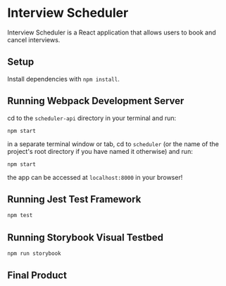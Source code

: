 # Interview Scheduler
Interview Scheduler is a React application that allows users to book and cancel interviews.

## Setup

Install dependencies with `npm install`.

## Running Webpack Development Server

cd to the `scheduler-api` directory in your terminal and run:
```
npm start
```

in a separate terminal window or tab, cd to `scheduler` (or the name of the project's root directory if you have named it otherwise) and run:
```
npm start
```

the app can be accessed at `localhost:8000` in your browser!

## Running Jest Test Framework

```sh
npm test
```

## Running Storybook Visual Testbed

```sh
npm run storybook
```

## Final Product
